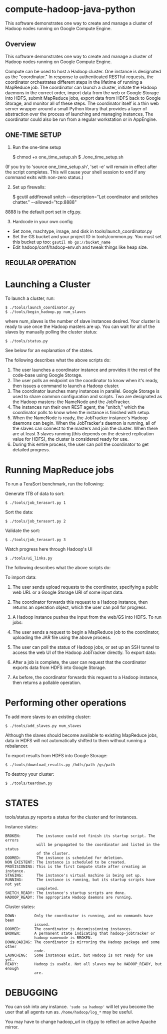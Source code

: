 compute-hadoop-java-python
==========================

This software demonstrates one way to create and manage a cluster of Hadoop nodes running on Google Compute Engine.

Overview
--------

This software demonstrates one way to create and manage a cluster of Hadoop
nodes running on Google Compute Engine.

Compute can be used to host a Hadoop cluster. One instance is designated as the
"coordinator." In response to authenticated RESTful requests, the coordinator
orchestrates different steps in the lifetime of running a MapReduce job. The
coordinator can launch a cluster, initiate the Hadoop daemons in the correct
order, import data from the web or Google Storage into HDFS, submit MapReduce
jobs, export data from HDFS back to Google Storage, and monitor all of these
steps. The coordinator itself is a thin web server wrapper around a small
Python library that provides a layer of abstraction over the process of
launching and managing instances. The coordinator could also be run from a
regular workstation or in AppEngine.

ONE-TIME SETUP
--------------

1) Run the one-time setup

	$ chmod +x one_time_setup.sh
	$ ./one_time_setup.sh

(If you try to 'source one_time_setup.sh', 'set -e' will remain in effect after
the script completes. This will cause your shell session to end if any command
exits with non-zero status.)

2) Set up firewalls:

	$ gcutil addfirewall snitch --description="Let coordinator and snitches chatter." --allowed="tcp:8888"

8888 is the default port set in cfg.py.

3) Hardcode in your own config

- Set zone, machtype, image, and disk in tools/launch_coordinator.py
- Set the GS bucket and your project ID in tools/common.py. You must set this
  bucket up too:
	`gsutil mb gs://bucket_name`
- Edit hadoop/conf/hadoop-env.sh and tweak things like heap size.

REGULAR OPERATION
-----------------

# Launching a Cluster #

To launch a cluster, run:

	$ ./tools/launch_coordinator.py
	$ ./tools/begin_hadoop.py num_slaves

where num_slaves is the number of slave instances desired.
Your cluster is ready to use once the Hadoop masters are up. You can wait
for all of the slaves by manually polling the cluster status:

	$ ./tools/status.py

See below for an explanation of the states.

The following describes what the above scripts do:

1. The user launches a coordinator instance and provides it the rest of the
   code-base using Google Storage.
2. The user polls an endpoint on the coordinator to know when it's ready, then
   issues a command to launch a Hadoop cluster.
3. The coordinator launches many instances in parallel. Google Storage is used
   to share common configuration and scripts. Two are designated as the Hadoop
   masters: the NameNode and the JobTracker.
4. The instances run their own REST agent, the "snitch," which the coordinator
   polls to know when the instance is finished with setup.
5. When the NameNode is ready, the JobTracker instance's Hadoop daemons can
   begin. When the JobTracker's daemon is running, all of the slaves can connect
   to the masters and join the cluster. When there are at least 3 slaves running
   (this depends on the desired replication value for HDFS), the cluster is
   considered ready for use.
6. During this entire process, the user can poll the coordinator to get
   detailed progress.

# Running MapReduce jobs #

To run a TeraSort benchmark, run the following:

Generate 1TB of data to sort:

	$ ./tools/job_terasort.py 1

Sort the data:

	$ ./tools/job_terasort.py 2

Validate the sort:

	$ ./tools/job_terasort.py 3

Watch progress here through Hadoop's UI

	$ ./tools/ui_links.py

The following describes what the above scripts do:

To import data:

1. The user sends upload requests to the coordinator, specifying a public web
   URL or a Google Storage URI of some input data.
2. The coordinator forwards this request to a Hadoop instance, then returns an
   operation object, which the user can poll for progress.
3. A Hadoop instance pushes the input from the web/GS into HDFS.
To run jobs:

4. The user sends a request to begin a MapReduce job to the coordinator,
   uploading the JAR file using the above process.
5. The user can poll the status of Hadoop jobs, or set up an SSH tunnel to
   access the web UI of the Hadoop JobTracker directly.
To export data:

6. After a job is complete, the user can request that the coordinator exports
   data from HDFS into Google Storage.
7. As before, the coordinator forwards this request to a Hadoop instance, then
   returns a pollable operation.

# Performing other operations #

To add more slaves to an existing cluster:

	$ ./tools/add_slaves.py num_slaves

Although the slaves should become available to existing MapReduce jobs, data in
HDFS will not automatically shifted to them without running a rebalancer.

To export results from HDFS into Google Storage:

	$ ./tools/download_results.py /hdfs/path /gs/path

To destroy your cluster:

	$ ./tools/teardown.py

# STATES #

tools/status.py reports a status for the cluster and for instances.

Instance states:

    BROKEN:       The instance could not finish its startup script. The errors
                  will be propagated to the coordinator and listed in the status
                  of the cluster.
    DOOMED:       The instance is scheduled for deletion.
    NON_EXISTENT: The instance is scheduled to be created.
    PROVISIONING: This is the first Compute state after creating an instance.
    STAGING:      The instance's virtual machine is being set up.
    RUNNING:      The instance is running, but its startup scripts have not yet
                  completed.
    SNITCH_READY: The instance's startup scripts are done.
    HADOOP_READY: The appropriate Hadoop daemons are running.

Cluster states:

    DOWN:        Only the coordinator is running, and no commands have been
                 issued.
    DOOMED:      The coordinator is decomissioning instances.
    BROKEN:      A permanent state indicating that hadoop-jobtracker or
                 hadoop-namenode is BROKEN.
    DOWNLOADING: The coordinator is mirroring the Hadoop package and some other
                 code.
    LAUNCHING:   Some instances exist, but Hadoop is not ready for use yet.
    READY:       Hadoop is usable. Not all slaves may be HADOOP_READY, but enough
                 are.

# DEBUGGING #

You can ssh into any instance. `'sudo su hadoop'` will let you become the user
that all agents run as. `/home/hadoop/log_*` may be useful.

You may have to change hadoop_url in cfg.py to reflect an active Apache mirror.
